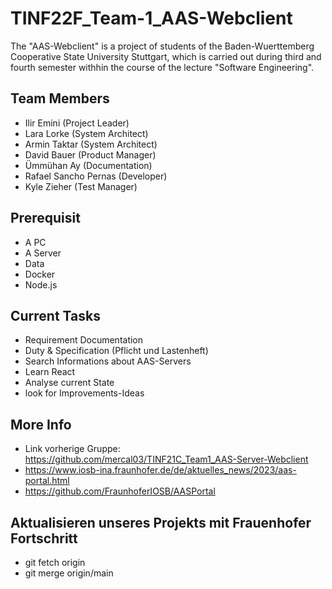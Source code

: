 # TINF22F_Team-1_AAS-Webclient
The "AAS-Webclient" is a project of students of the Baden-Wuerttemberg Cooperative State University Stuttgart, which is carried out during third and fourth semester withhin the course of the lecture "Software Engineering".

## Team Members
- Ilir Emini            (Project Leader)
- Lara Lorke            (System Architect)
- Armin Taktar          (System Architect)
- David Bauer           (Product Manager)
- Ümmühan Ay            (Documentation)
- Rafael Sancho Pernas  (Developer)
- Kyle Zieher           (Test Manager) 
## Prerequisit
- A PC
- A Server
- Data
- Docker
- Node.js
## Current Tasks
- Requirement Documentation
- Duty & Specification (Pflicht und Lastenheft)
- Search Informations about AAS-Servers
- Learn React
- Analyse current State
- look for Improvements-Ideas
## More Info
- Link vorherige Gruppe: https://github.com/mercal03/TINF21C_Team1_AAS-Server-Webclient
- https://www.iosb-ina.fraunhofer.de/de/aktuelles_news/2023/aas-portal.html
- https://github.com/FraunhoferIOSB/AASPortal

## Aktualisieren unseres Projekts mit Frauenhofer Fortschritt
- git fetch origin
- git merge origin/main
  
